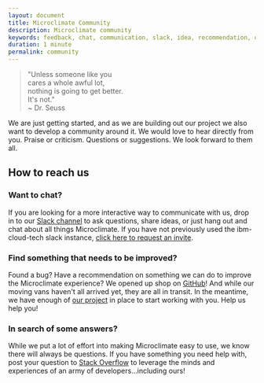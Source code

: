 ```yaml
---
layout: document
title: Microclimate Community
description: Microclimate community
keywords: feedback, chat, communication, slack, idea, recommendation, question, answer
duration: 1 minute
permalink: community
---
```


> "Unless someone like you<br>
cares a whole awful lot,<br>
nothing is going to get better.<br>
It's not."<br>
~ Dr. Seuss

We are just getting started, and as we are building out our project we also want to develop a community around it. We would love to hear directly from you. Praise or criticism. Questions or suggestions. We look forward to them all.

## How to reach us

### Want to chat?
If you are looking for a more interactive way to communicate with us, drop in to our [Slack channel](https://ibm-cloud-tech.slack.com/messages/microclimate) to ask questions, share ideas, or just hang out and chat about all things Microclimate. If you have not previously used the ibm-cloud-tech slack instance, [click here to request an invite](https://slack-invite-ibm-cloud-tech.mybluemix.net/).

### Find something that needs to be improved?
Found a bug? Have a recommendation on something we can do to improve the Microclimate experience? We opened up shop on [GitHub](https://github.com/orgs/microclimate-dev2ops)! And while our moving vans haven't all arrived yet, they are all in transit. In the meantime, we have enough of [our project](https://github.com/orgs/microclimate-dev2ops) in place to start working with you. Help us help you!

### In search of some answers?
While we put a lot of effort into making Microclimate easy to use, we know there will always be questions. If you have something you need help with, post your question to [Stack Overflow](https://stackoverflow.com/questions/tagged/microclimate) to leverage the minds and experiences of an army of developers...including ours!

